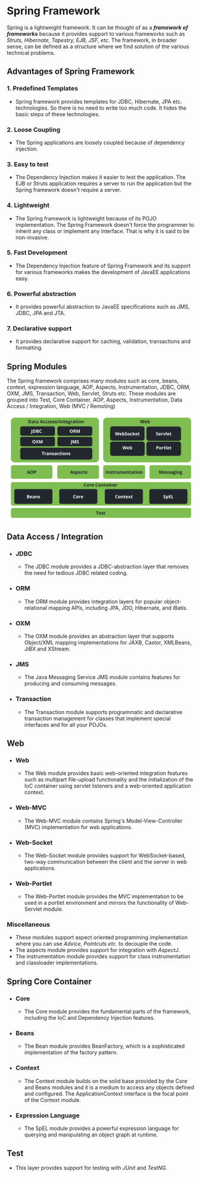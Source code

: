 # Spring Framework
Spring is a lightweight framework. It can be thought of as a ***framework of frameworks*** because it provides support to various frameworks such as *Struts, Hibernate, Tapestry, EJB, JSF, etc*. The framework, in broader sense, can be defined as a structure where we find solution of the various technical problems.
## Advantages of Spring Framework
### 1. **Predefined Templates**
   - Spring framework provides templates for JDBC, Hibernate, JPA etc. technologies. So there is no need to write too much code. It hides the basic steps of these technologies.
### 2. **Loose Coupling**
   - The Spring applications are loosely coupled because of dependency injection.
### 3. **Easy to test**
   - The Dependency Injection makes it easier to test the application. The EJB or Struts application requires a server to run the application but the Spring framework doesn't        require a server.
### 4. **Lightweight**
   - The Spring framework is lightweight because of its POJO implementation. The Spring Framework doesn't force the programmer to inherit any class or implement any interface.        That is why it is said to be non-invasive.
### 5. **Fast Development**
   - The Dependency Injection feature of Spring Framework and its support for various frameworks makes the development of JavaEE applications easy.
### 6. **Powerful abstraction**
   - It provides powerful abstraction to JavaEE specifications such as JMS, JDBC, JPA and JTA.
### 7. **Declarative support**
   - It provides declarative support for caching, validation, transactions and formatting.
## Spring Modules
The Spring framework comprises many modules such as core, beans, context, expression language, AOP, Aspects, Instrumentation, JDBC, ORM, OXM, JMS, Transaction, Web, Servlet, Struts etc. These modules are grouped into Test, Core Container, AOP, Aspects, Instrumentation, Data Access / Integration, Web (MVC / Remoting)

![This is spring modules](image/spring-modules.png)

## Data Access / Integration
- ### JDBC
  - The JDBC module provides a JDBC-abstraction layer that removes the need for tedious JDBC related coding.
- ### ORM
  - The ORM module provides integration layers for popular object-relational mapping APIs, including JPA, JDO, Hibernate, and iBatis.
- ### OXM
  - The OXM module provides an abstraction layer that supports Object/XML mapping implementations for JAXB, Castor, XMLBeans, JiBX and XStream.
- ### JMS
  - The Java Messaging Service JMS module contains features for producing and consuming messages.
- ### Transaction
  - The Transaction module supports programmatic and declarative transaction management for classes that implement special interfaces and for all your POJOs.

## Web
- ### Web
  - The Web module provides basic web-oriented integration features such as multipart file-upload functionality and the initialization of the IoC container using servlet         listeners and a web-oriented application context.
- ### Web-MVC
  - The Web-MVC module contains Spring's Model-View-Controller (MVC) implementation for web applications.
- ### Web-Socket
  - The Web-Socket module provides support for WebSocket-based, two-way communication between the client and the server in web applications.
- ### Web-Portlet
  - The Web-Portlet module provides the MVC implementation to be used in a portlet environment and mirrors the functionality of Web-Servlet module.

### Miscellaneous
  - These modules support aspect oriented programming implementation where you can use *Advice, Pointcuts etc.* to decouple the code.
  - The aspects module provides support for integration with *AspectJ*.
  - The instrumentation module provides support for class instrumentation and classloader implementations.


## Spring Core Container
- ### Core
  - The Core module provides the fundamental parts of the framework, including the IoC and Dependency Injection features.
- ### Beans
  - The Bean module provides BeanFactory, which is a sophisticated implementation of the factory pattern.
- ### Context
  - The Context module builds on the solid base provided by the Core and Beans modules and it is a medium to access any objects defined and configured. The                       ApplicationContext interface is the focal point of the Context module.
- ### Expression Language
  - The SpEL module provides a powerful expression language for querying and manipulating an object graph at runtime.

## Test
- This layer provides support for testing with *JUnit* and *TestNG*.
